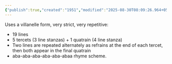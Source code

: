 ```yaml
---
{"publish":true,"created":"1951","modified":"2025-08-30T08:09:26.964+05:30","cssclasses":""}
---
```



Uses a villanelle form, very strict, very repetitive:

 - 19 lines
 - 5 tercets (3 line stanzas) + 1 quatrain (4 line stanza)
 - Two lines are repeated alternately as refrains at the end of each tercet, then both appear in the final quatrain
 - aba-aba-aba-aba-aba-abaa rhyme scheme.
